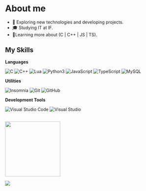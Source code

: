 # About me

- 🤔 Exploring new technologies and developing projects.
- 🎓 Studying IT at IF.
- 🌱Learning more about (C | C++ | JS | TS).

## My Skills

**Languages**

![C](https://img.shields.io/badge/-C-333333?style=flat&logo=C&logoColor=00599C)
![C++](https://img.shields.io/badge/-C++-333333?style=flat&logo=C%2B%2B&logoColor=00599C)
![Lua](https://img.shields.io/badge/-Lua-333333?style=flat&logo=lua&logoColor=00599C)
![Python3](https://img.shields.io/badge/Python3-333333?style=flat&logo=python&logoColor=ffdd54)
![JavaScript](https://img.shields.io/badge/-JavaScript-333333?style=flat&logo=javascript)
![TypeScript](https://img.shields.io/badge/-TypeScript-333333?style=flat&logo=TypeScript)
![MySQL](https://img.shields.io/badge/-MySQL-333333?style=flat&logo=mysql)

**Utilities**

![Insomnia](https://img.shields.io/badge/-Insomnia-333333?style=flat&logo=insomnia)
![Git](https://img.shields.io/badge/-Git-333333?style=flat&logo=git)
![GitHub](https://img.shields.io/badge/-GitHub-333333?style=flat&logo=github)

**Development Tools**

![Visual Studio Code](https://img.shields.io/badge/-Visual%20Studio%20Code-333333?style=flat&logo=visual-studio-code&logoColor=007ACC)
![Visual Studio](https://img.shields.io/badge/-Visual%20Studio%20Community-333333?style=flat&logo=visual-studio-code&logoColor=007ACC)

<br/>

<a href="https://github.com/devestk" title="Perfil do devestk">
  <img height="180em" src="https://github-readme-stats.vercel.app/api?username=devestk&theme=dracula&show_icons=true" />
</a>

![](https://komarev.com/ghpvc/?username=devestk&color=006bed)
